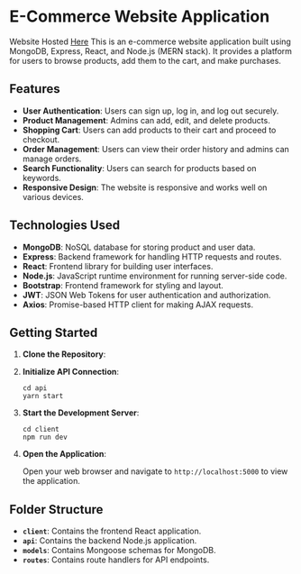 
# E-Commerce Website Application
Website Hosted <a href="https://nia-ecom-website.onrender.com/">Here</a>
This is an e-commerce website application built using MongoDB, Express, React, and Node.js (MERN stack). It provides a platform for users to browse products, add them to the cart, and make purchases.

## Features

- **User Authentication**: Users can sign up, log in, and log out securely.
- **Product Management**: Admins can add, edit, and delete products.
- **Shopping Cart**: Users can add products to their cart and proceed to checkout.
- **Order Management**: Users can view their order history and admins can manage orders.
- **Search Functionality**: Users can search for products based on keywords.
- **Responsive Design**: The website is responsive and works well on various devices.

## Technologies Used

- **MongoDB**: NoSQL database for storing product and user data.
- **Express**: Backend framework for handling HTTP requests and routes.
- **React**: Frontend library for building user interfaces.
- **Node.js**: JavaScript runtime environment for running server-side code.
- **Bootstrap**: Frontend framework for styling and layout.
- **JWT**: JSON Web Tokens for user authentication and authorization.
- **Axios**: Promise-based HTTP client for making AJAX requests.

## Getting Started

1. **Clone the Repository**:

2. **Initialize API Connection**:

   ```
   cd api
   yarn start
   ```


4. **Start the Development Server**:

   ```
   cd client
   npm run dev
   ```

5. **Open the Application**:

   Open your web browser and navigate to `http://localhost:5000` to view the application.

## Folder Structure

- **`client`**: Contains the frontend React application.
- **`api`**: Contains the backend Node.js application.
- **`models`**: Contains Mongoose schemas for MongoDB.
- **`routes`**: Contains route handlers for API endpoints.

